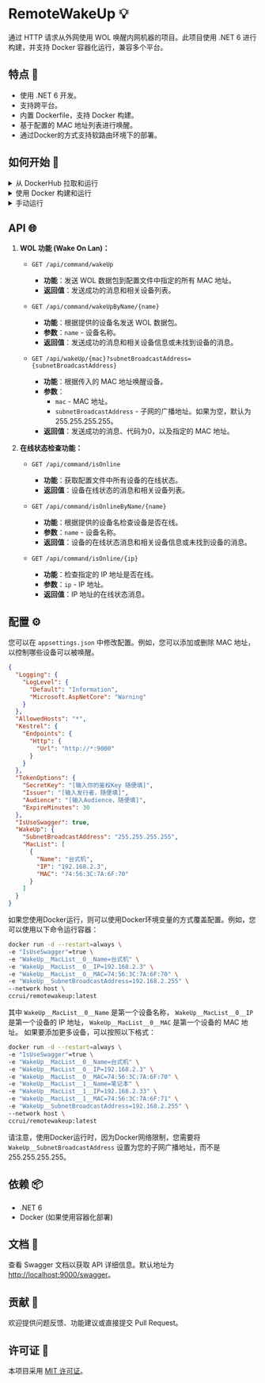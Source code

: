 # RemoteWakeUp 💡

通过 HTTP 请求从外网使用 WOL 唤醒内网机器的项目。此项目使用 .NET 6 进行构建，并支持 Docker 容器化运行，兼容多个平台。

## 特点 🌟

- 使用 .NET 6 开发。
- 支持跨平台。
- 内置 Dockerfile，支持 Docker 构建。
- 基于配置的 MAC 地址列表进行唤醒。
- 通过Docker的方式支持软路由环境下的部署。

## 如何开始 🚀

<details>
  <summary>从 DockerHub 拉取和运行</summary>

1. 从 DockerHub 拉取最新的镜像：

```bash
docker pull ccrui/remotewakeup:latest
```

2. 运行容器：

```bash
docker run -d --restart=always \
-e "IsUseSwagger"=true \
-e "WakeUp__MacList__0__Name=台式机" \
-e "WakeUp__MacList__0__IP=192.168.2.3" \
-e "WakeUp__MacList__0__MAC=74:56:3C:7A:6F:70" \
-e "WakeUp__SubnetBroadcastAddress=192.168.2.255" \
--network host \
ccrui/remotewakeup:latest
```

</details>

<details>
  <summary>使用 Docker 构建和运行</summary>

1. 构建 Docker 镜像：

```bash
docker build -t remotewakeup .
```

2. 运行容器：

```bash
docker run -d --restart=always \
-e "IsUseSwagger"=true \
-e "WakeUp__MacList__0__Name=台式机" \
-e "WakeUp__MacList__0__IP=192.168.2.3" \
-e "WakeUp__MacList__0__MAC=74:56:3C:7A:6F:70" \
-e "WakeUp__SubnetBroadcastAddress=192.168.2.255" \
--network host \
ccrui/remotewakeup:latest
```

</details>

<details>
  <summary>手动运行</summary>

确保已安装.NET 6 SDK。

1. 在项目根目录中还原 NuGet 包：

```bash
dotnet restore
```

2. 构建和运行应用：

```bash
dotnet run --project RemoteWakeUp/RemoteWakeUp.csproj
```

应用现在应该在 [http://localhost:9000](http://localhost:9000) 运行。


</details>

## API 🌐

1. **WOL 功能 (Wake On Lan)：**

    - `GET /api/command/wakeUp`
        - **功能**：发送 WOL 数据包到配置文件中指定的所有 MAC 地址。
        - **返回值**：发送成功的消息和相关设备列表。

    - `GET /api/command/wakeUpByName/{name}`
        - **功能**：根据提供的设备名发送 WOL 数据包。
        - **参数**：`name` - 设备名称。
        - **返回值**：发送成功的消息和相关设备信息或未找到设备的消息。

    - `GET /api/wakeUp/{mac}?subnetBroadcastAddress={subnetBroadcastAddress}`
        - **功能**：根据传入的 MAC 地址唤醒设备。
        - **参数**：
            - `mac` - MAC 地址。
            - `subnetBroadcastAddress` - 子网的广播地址。如果为空，默认为255.255.255.255。
        - **返回值**：发送成功的消息、代码为0，以及指定的 MAC 地址。

2. **在线状态检查功能：**

    - `GET /api/command/isOnline`
        - **功能**：获取配置文件中所有设备的在线状态。
        - **返回值**：设备在线状态的消息和相关设备列表。

    - `GET /api/command/isOnlineByName/{name}`
        - **功能**：根据提供的设备名检查设备是否在线。
        - **参数**：`name` - 设备名称。
        - **返回值**：设备的在线状态消息和相关设备信息或未找到设备的消息。

    - `GET /api/command/isOnline/{ip}`
        - **功能**：检查指定的 IP 地址是否在线。
        - **参数**：`ip` - IP 地址。
        - **返回值**：IP 地址的在线状态消息。

## 配置 ⚙️

您可以在 `appsettings.json` 中修改配置。例如，您可以添加或删除 MAC 地址，以控制哪些设备可以被唤醒。

```json
{
  "Logging": {
    "LogLevel": {
      "Default": "Information",
      "Microsoft.AspNetCore": "Warning"
    }
  },
  "AllowedHosts": "*",
  "Kestrel": {
    "Endpoints": {
      "Http": {
        "Url": "http://*:9000"
      }
    }
  },
  "TokenOptions": {
    "SecretKey": "[输入你的鉴权Key 随便填]",
    "Issuer": "[输入发行者，随便填]",
    "Audience": "[输入Audience，随便填]",
    "ExpireMinutes": 30
  },
  "IsUseSwagger": true,
  "WakeUp": {
    "SubnetBroadcastAddress": "255.255.255.255",
    "MacList": [
      {
        "Name": "台式机",
        "IP": "192.168.2.3",
        "MAC": "74:56:3C:7A:6F:70"
      }
    ]
  }
}
```

如果您使用Docker运行，则可以使用Docker环境变量的方式覆盖配置。例如，您可以使用以下命令运行容器：

```bash
docker run -d --restart=always \
-e "IsUseSwagger"=true \
-e "WakeUp__MacList__0__Name=台式机" \
-e "WakeUp__MacList__0__IP=192.168.2.3" \
-e "WakeUp__MacList__0__MAC=74:56:3C:7A:6F:70" \
-e "WakeUp__SubnetBroadcastAddress=192.168.2.255" \
--network host \
ccrui/remotewakeup:latest
```

其中 `WakeUp__MacList__0__Name` 是第一个设备名称，
`WakeUp__MacList__0__IP` 是第一个设备的 IP 地址，
`WakeUp__MacList__0__MAC` 是第一个设备的 MAC 地址。
如果要添加更多设备，可以按照以下格式：

```bash
docker run -d --restart=always \
-e "IsUseSwagger"=true \
-e "WakeUp__MacList__0__Name=台式机" \
-e "WakeUp__MacList__0__IP=192.168.2.3" \
-e "WakeUp__MacList__0__MAC=74:56:3C:7A:6F:70" \
-e "WakeUp__MacList__1__Name=笔记本" \
-e "WakeUp__MacList__1__IP=192.168.2.33" \
-e "WakeUp__MacList__1__MAC=74:56:3C:7A:6F:71" \
-e "WakeUp__SubnetBroadcastAddress=192.168.2.255" \
--network host \
ccrui/remotewakeup:latest
```

请注意，使用Docker运行时，因为Docker网络限制，您需要将 `WakeUp__SubnetBroadcastAddress` 设置为您的子网广播地址，而不是255.255.255.255。

## 依赖 📦

- .NET 6
- Docker (如果使用容器化部署)

## 文档 📖

查看 Swagger 文档以获取 API 详细信息。默认地址为 [http://localhost:9000/swagger](http://localhost:9000/swagger)。

## 贡献 💪

欢迎提供问题反馈、功能建议或直接提交 Pull Request。

## 许可证 📜

本项目采用 [MIT 许可证](LICENSE)。